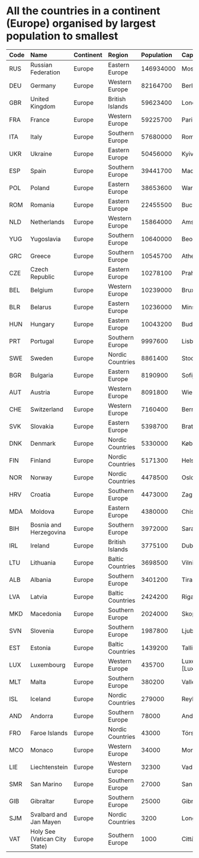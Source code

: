 # All the countries in a continent (Europe) organised by largest population to smallest

| Code | Name | Continent | Region | Population | Capital |
| :--- | :--- | :--- | :--- | :--- | :--- |
|RUS|Russian Federation|Europe|Eastern Europe|146934000|Moscow|
|DEU|Germany|Europe|Western Europe|82164700|Berlin|
|GBR|United Kingdom|Europe|British Islands|59623400|London|
|FRA|France|Europe|Western Europe|59225700|Paris|
|ITA|Italy|Europe|Southern Europe|57680000|Roma|
|UKR|Ukraine|Europe|Eastern Europe|50456000|Kyiv|
|ESP|Spain|Europe|Southern Europe|39441700|Madrid|
|POL|Poland|Europe|Eastern Europe|38653600|Warszawa|
|ROM|Romania|Europe|Eastern Europe|22455500|Bucuresti|
|NLD|Netherlands|Europe|Western Europe|15864000|Amsterdam|
|YUG|Yugoslavia|Europe|Southern Europe|10640000|Beograd|
|GRC|Greece|Europe|Southern Europe|10545700|Athenai|
|CZE|Czech Republic|Europe|Eastern Europe|10278100|Praha|
|BEL|Belgium|Europe|Western Europe|10239000|Bruxelles [Brussel]|
|BLR|Belarus|Europe|Eastern Europe|10236000|Minsk|
|HUN|Hungary|Europe|Eastern Europe|10043200|Budapest|
|PRT|Portugal|Europe|Southern Europe|9997600|Lisboa|
|SWE|Sweden|Europe|Nordic Countries|8861400|Stockholm|
|BGR|Bulgaria|Europe|Eastern Europe|8190900|Sofija|
|AUT|Austria|Europe|Western Europe|8091800|Wien|
|CHE|Switzerland|Europe|Western Europe|7160400|Bern|
|SVK|Slovakia|Europe|Eastern Europe|5398700|Bratislava|
|DNK|Denmark|Europe|Nordic Countries|5330000|København|
|FIN|Finland|Europe|Nordic Countries|5171300|Helsinki [Helsingfors]|
|NOR|Norway|Europe|Nordic Countries|4478500|Oslo|
|HRV|Croatia|Europe|Southern Europe|4473000|Zagreb|
|MDA|Moldova|Europe|Eastern Europe|4380000|Chisinau|
|BIH|Bosnia and Herzegovina|Europe|Southern Europe|3972000|Sarajevo|
|IRL|Ireland|Europe|British Islands|3775100|Dublin|
|LTU|Lithuania|Europe|Baltic Countries|3698500|Vilnius|
|ALB|Albania|Europe|Southern Europe|3401200|Tirana|
|LVA|Latvia|Europe|Baltic Countries|2424200|Riga|
|MKD|Macedonia|Europe|Southern Europe|2024000|Skopje|
|SVN|Slovenia|Europe|Southern Europe|1987800|Ljubljana|
|EST|Estonia|Europe|Baltic Countries|1439200|Tallinn|
|LUX|Luxembourg|Europe|Western Europe|435700|Luxembourg [Luxemburg/Lëtzebuerg]|
|MLT|Malta|Europe|Southern Europe|380200|Valletta|
|ISL|Iceland|Europe|Nordic Countries|279000|Reykjavík|
|AND|Andorra|Europe|Southern Europe|78000|Andorra la Vella|
|FRO|Faroe Islands|Europe|Nordic Countries|43000|Tórshavn|
|MCO|Monaco|Europe|Western Europe|34000|Monaco-Ville|
|LIE|Liechtenstein|Europe|Western Europe|32300|Vaduz|
|SMR|San Marino|Europe|Southern Europe|27000|San Marino|
|GIB|Gibraltar|Europe|Southern Europe|25000|Gibraltar|
|SJM|Svalbard and Jan Mayen|Europe|Nordic Countries|3200|Longyearbyen|
|VAT|Holy See (Vatican City State)|Europe|Southern Europe|1000|Città del Vaticano|
